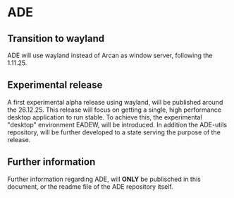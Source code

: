 # ADE 

## Transition to wayland
ADE will use wayland instead of Arcan as window server, following the 1.11.25.

## Experimental release
A first experimental alpha release using wayland, will be published around the 26.12.25. This release will focus on getting a single, high performance desktop application to run stable. To achieve this, the experimental "desktop" environment EADEW, will be introduced. In addition the ADE-utils repository, will be further developed to a state serving the purpose of the release.

## Further information
Further information regarding ADE, will **ONLY** be publisched in this document, or the readme file of the ADE repository itself.